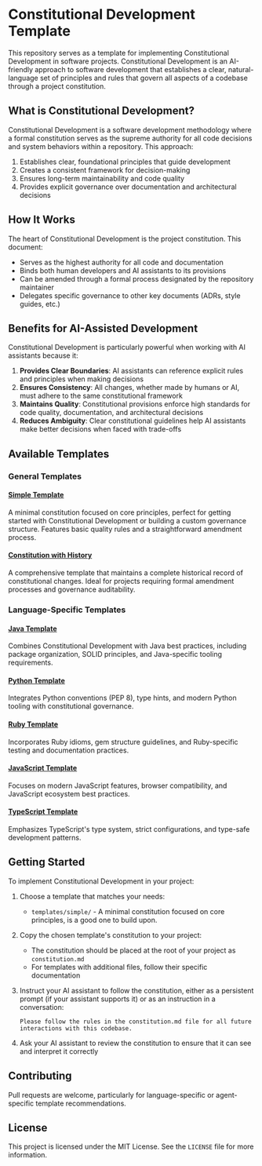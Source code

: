 # Constitutional Development Template

This repository serves as a template for implementing Constitutional Development in software projects. Constitutional Development is an AI-friendly approach to software development that establishes a clear, natural-language set of principles and rules that govern all aspects of a codebase through a project constitution.

## What is Constitutional Development?

Constitutional Development is a software development methodology where a formal constitution serves as the supreme authority for all code decisions and system behaviors within a repository. This approach:

1. Establishes clear, foundational principles that guide development
2. Creates a consistent framework for decision-making
3. Ensures long-term maintainability and code quality
4. Provides explicit governance over documentation and architectural decisions

## How It Works

The heart of Constitutional Development is the project constitution. This document:

- Serves as the highest authority for all code and documentation
- Binds both human developers and AI assistants to its provisions
- Can be amended through a formal process designated by the repository maintainer
- Delegates specific governance to other key documents (ADRs, style guides, etc.)

## Benefits for AI-Assisted Development

Constitutional Development is particularly powerful when working with AI assistants because it:

1. **Provides Clear Boundaries**: AI assistants can reference explicit rules and principles when making decisions
2. **Ensures Consistency**: All changes, whether made by humans or AI, must adhere to the same constitutional framework
3. **Maintains Quality**: Constitutional provisions enforce high standards for code quality, documentation, and architectural decisions
4. **Reduces Ambiguity**: Clear constitutional guidelines help AI assistants make better decisions when faced with trade-offs

## Available Templates

### General Templates

#### [Simple Template](templates/simple/)
A minimal constitution focused on core principles, perfect for getting started with Constitutional Development or building a custom governance structure. Features basic quality rules and a straightforward amendment process.

#### [Constitution with History](templates/constitution-with-history/)
A comprehensive template that maintains a complete historical record of constitutional changes. Ideal for projects requiring formal amendment processes and governance auditability.

### Language-Specific Templates

#### [Java Template](templates/java/)
Combines Constitutional Development with Java best practices, including package organization, SOLID principles, and Java-specific tooling requirements.

#### [Python Template](templates/python/)
Integrates Python conventions (PEP 8), type hints, and modern Python tooling with constitutional governance.

#### [Ruby Template](templates/ruby/)
Incorporates Ruby idioms, gem structure guidelines, and Ruby-specific testing and documentation practices.

#### [JavaScript Template](templates/javascript/)
Focuses on modern JavaScript features, browser compatibility, and JavaScript ecosystem best practices.

#### [TypeScript Template](templates/typescript/)
Emphasizes TypeScript's type system, strict configurations, and type-safe development patterns.

## Getting Started

To implement Constitutional Development in your project:

1. Choose a template that matches your needs:
   - `templates/simple/` - A minimal constitution focused on core principles, is a good one to build upon.

2. Copy the chosen template's constitution to your project:
   - The constitution should be placed at the root of your project as `constitution.md`
   - For templates with additional files, follow their specific documentation

3. Instruct your AI assistant to follow the constitution, either as a persistent prompt (if your assistant supports it) or as an instruction in a conversation:
   ```
   Please follow the rules in the constitution.md file for all future interactions with this codebase.
   ```

4. Ask your AI assistant to review the constitution to ensure that it can see and interpret it correctly

## Contributing

Pull requests are welcome, particularly for language-specific or agent-specific template recommendations.

## License

This project is licensed under the MIT License. See the `LICENSE` file for more information.
